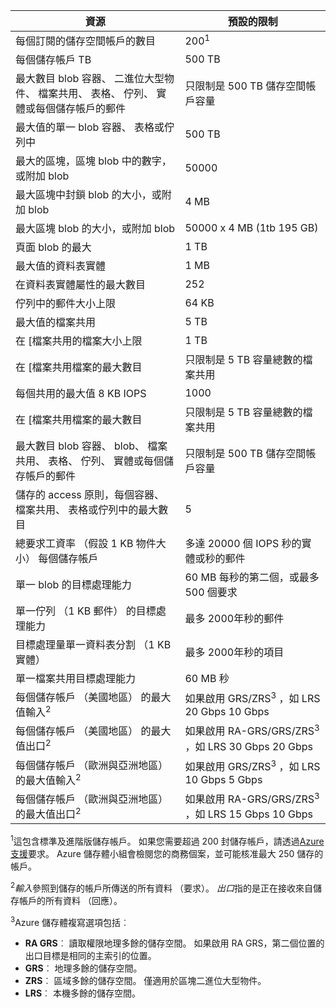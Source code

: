 資源|預設的限制
---|---
每個訂閱的儲存空間帳戶的數目|200<sup>1</sup>
每個儲存帳戶 TB|500 TB
最大數目 blob 容器、 二進位大型物件、 檔案共用、 表格、 佇列、 實體或每個儲存帳戶的郵件|只限制是 500 TB 儲存空間帳戶容量
最大值的單一 blob 容器、 表格或佇列中|500 TB
最大的區塊，區塊 blob 中的數字，或附加 blob|50000
最大區塊中封鎖 blob 的大小，或附加 blob|4 MB
最大區塊 blob 的大小，或附加 blob|50000 x 4 MB (1tb 195 GB) 
頁面 blob 的最大 |1 TB
最大值的資料表實體|1 MB
在資料表實體屬性的最大數目|252
佇列中的郵件大小上限|64 KB
最大值的檔案共用|5 TB
在 [檔案共用的檔案大小上限|1 TB
在 [檔案共用檔案的最大數目|只限制是 5 TB 容量總數的檔案共用
每個共用的最大值 8 KB IOPS|1000
在 [檔案共用檔案的最大數目|只限制是 5 TB 容量總數的檔案共用
最大數目 blob 容器、 blob、 檔案共用、 表格、 佇列、 實體或每個儲存帳戶的郵件|只限制是 500 TB 儲存空間帳戶容量
儲存的 access 原則，每個容器、 檔案共用、 表格或佇列中的最大數目|5
總要求工資率 （假設 1 KB 物件大小） 每個儲存帳戶|多達 20000 個 IOPS 秒的實體或秒的郵件
單一 blob 的目標處理能力|60 MB 每秒的第二個，或最多 500 個要求
單一佇列 （1 KB 郵件） 的目標處理能力|最多 2000年秒的郵件
目標處理量單一資料表分割 （1 KB 實體）|最多 2000年秒的項目
單一檔案共用目標處理能力|60 MB 秒
每個儲存帳戶 （美國地區） 的最大值輸入<sup>2</sup>|如果啟用 GRS/ZRS<sup>3</sup> ，如 LRS 20 Gbps 10 Gbps
每個儲存帳戶 （美國地區） 的最大值出口<sup>2</sup>|如果啟用 RA-GRS/GRS/ZRS<sup>3</sup> ，如 LRS 30 Gbps 20 Gbps
每個儲存帳戶 （歐洲與亞洲地區） 的最大值輸入<sup>2</sup>|如果啟用 GRS/ZRS<sup>3</sup> ，如 LRS 10 Gbps 5 Gbps
每個儲存帳戶 （歐洲與亞洲地區） 的最大值出口<sup>2</sup>|如果啟用 RA-GRS/GRS/ZRS<sup>3</sup> ，如 LRS 15 Gbps 10 Gbps

<sup>1</sup>這包含標準及進階版儲存帳戶。 如果您需要超過 200 封儲存帳戶，請透過[Azure 支援](https://azure.microsoft.com/support/faq/)要求。 Azure 儲存體小組會檢閱您的商務個案，並可能核准最大 250 儲存的帳戶。 

<sup>2</sup>*輸入*參照到儲存的帳戶所傳送的所有資料 （要求）。 *出口*指的是正在接收來自儲存帳戶的所有資料 （回應）。  

<sup>3</sup>Azure 儲存體複寫選項包括︰

- **RA GRS**︰ 讀取權限地理多餘的儲存空間。 如果啟用 RA GRS，第二個位置的出口目標是相同的主索引的位置。
- **GRS**︰ 地理多餘的儲存空間。 
- **ZRS**︰ 區域多餘的儲存空間。 僅適用於區塊二進位大型物件。 
- **LRS**︰ 本機多餘的儲存空間。 

